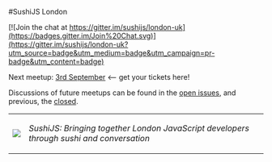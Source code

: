 #SushiJS London

[![Join the chat at https://gitter.im/sushijs/london-uk](https://badges.gitter.im/Join%20Chat.svg)](https://gitter.im/sushijs/london-uk?utm_source=badge&utm_medium=badge&utm_campaign=pr-badge&utm_content=badge)

Next meetup: [3rd September](https://ti.to/sushijs-ldn/sushijs-london-september-2015) <-- get your tickets here!

Discussions of future meetups can be found in the [open issues](https://github.com/sushijs/london-uk/issues?page=1&state=open), and previous, the [closed](https://github.com/sushijs/london-uk/issues?page=1&state=closed).

<table style="border-collapse: collapse">
  <tr>
    <td>
      <img src="http://www.gravatar.com/avatar/d32635f156e30c2f863ec95af93aef18.jpg?s=150">
    </td>
    <td>
      <p><em>SushiJS: Bringing together London JavaScript developers through sushi and conversation</em></p>
    </td>
  </tr>
</table>
